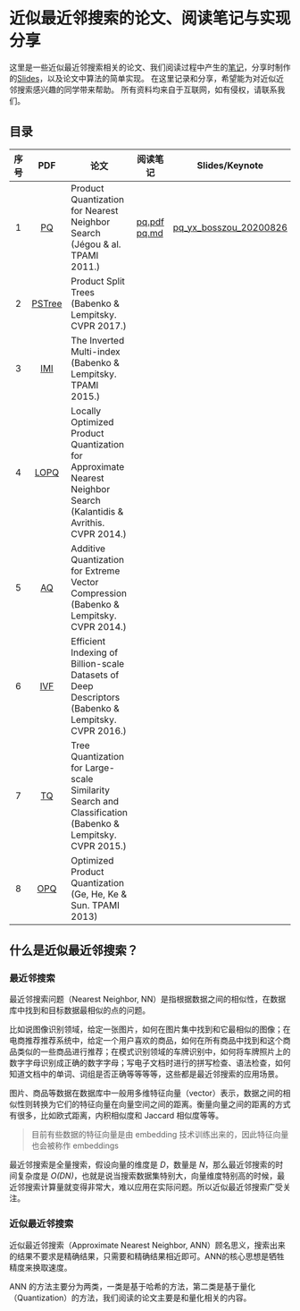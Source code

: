 # 近似最近邻搜索的论文、阅读笔记与实现分享

这里是一些近似最近邻搜索相关的论文、我们阅读过程中产生的[笔记](./notes)，分享时制作的[Slides](./slides)，以及论文中算法的简单实现。
在这里记录和分享，希望能为对近似近邻搜索感兴趣的同学带来帮助。
所有资料均来自于互联网，如有侵权，请联系我们。

目录
---
|序号|PDF|  论文  |  阅读笔记  |   Slides/Keynote   |
|:----:|:---:| ---- | ---- |:----:|
|1|[PQ](./papers/Product_Quantization_for_Nearest_Neighbor_Search.pdf)|  Product Quantization for Nearest Neighbor Search (Jégou & al. TPAMI 2011.)|   [pq.pdf](./notes/PQ.pdf) [pq.md](./notes/PQ.md)| [pq_yx_bosszou_20200826](slides/PQ_sharing_yx_bosszou_20200826.pdf) |
|2|[PSTree](./papers/Product_Split_Trees.pdf)| Product Split Trees (Babenko & Lempitsky. CVPR 2017.)|     |      |
|3|[IMI](./papers/The_Inverted_Multi-Index.pdf)| The Inverted Multi-index (Babenko & Lempitsky. TPAMI 2015.)|      |      |
|4|[LOPQ](./papers/Locally_Optimized_Product_Quantization_for_Approximate_Nearest_Neighbor_Search.pdf)| Locally Optimized Product Quantization for Approximate Nearest Neighbor Search (Kalantidis & Avrithis. CVPR 2014.)|||
|5|[AQ](./papers/Additive_Quantization_for_Extreme_Vector_Compression.pdf)| Additive Quantization for Extreme Vector Compression (Babenko & Lempitsky. CVPR 2014.)|||
|6|[IVF](./papers/Efficient_Indexing_of_Billion-Scale_datasets_of_deep_descriptors.pdf)|Efficient Indexing of Billion-scale Datasets of Deep Descriptors (Babenko & Lempitsky. CVPR 2016.)|||
|7|[TQ](./papers/Tree_Quantization_for_Large-Scale_Similarity_Search_and_Classification.pdf)| Tree Quantization for Large-scale Similarity Search and Classification (Babenko & Lempitsky. CVPR 2015.)|||
|8|[OPQ](./papers/Optimized_Product_Quantization.pdf)|Optimized Product Quantization (Ge, He, Ke & Sun. TPAMI 2013)|||



## 什么是近似最近邻搜索？

### 最近邻搜索

最近邻搜索问题（Nearest Neighbor, NN）是指根据数据之间的相似性，在数据库中找到和目标数据最相似的点的问题。

比如说图像识别领域，给定一张图片，如何在图片集中找到和它最相似的图像；在电商推荐推荐系统中，给定一个用户喜欢的商品，如何在所有商品中找到和这个商品类似的一些商品进行推荐；在模式识别领域的车牌识别中，如何将车牌照片上的数字字母识别成正确的数字字母；写电子文档时进行的拼写检查、语法检查，如何知道文档中的单词、词组是否正确等等等等，这些都是最近邻搜索的应用场景。

图片、商品等数据在数据库中一般用多维特征向量（vector）表示，数据之间的相似性则转换为它们的特征向量在向量空间之间的距离。衡量向量之间的距离的方式有很多，比如欧式距离，内积相似度和 Jaccard 相似度等等。

> 目前有些数据的特征向量是由 embedding 技术训练出来的，因此特征向量也会被称作 embeddings

最近邻搜索是全量搜索，假设向量的维度是 *D*，数量是 *N*，那么最近邻搜索的时间复杂度是 *O(DN)*，也就是说当搜索数据集特别大，向量维度特别高的时候，最近邻搜索计算量就变得非常大，难以应用在实际问题。所以近似最近邻搜索广受关注。

### 近似最近邻搜索

近似最近邻搜索（Approximate Nearest Neighbor, ANN）顾名思义，搜索出来的结果不要求是精确结果，只需要和精确结果相近即可。ANN的核心思想是牺牲精度来换取速度。

ANN 的方法主要分为两类，一类是基于哈希的方法，第二类是基于量化（Quantization）的方法，我们阅读的论文主要是和量化相关的内容。